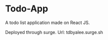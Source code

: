 # Todo-App

A todo list application made on React JS.

Deployed through surge.
Url: tdbyalee.surge.sh
